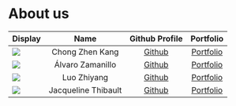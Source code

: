 # About us

Display |      Name       | Github Profile | Portfolio 
--------|:---------------:|:--------------:|:---------:
![](https://media.licdn.com/dms/image/D5603AQGkmHnwye02HQ/profile-displayphoto-shrink_400_400/0/1709711973265?e=1718236800&v=beta&t=VUlzyASk3t_yqetd7IORQgh4ncrmeeP57RgEYv8-SQI) | Chong Zhen Kang | [Github](https://github.com/CerealMiller) | [Portfolio](https://www.linkedin.com/in/czk2026/)
![](https://media.licdn.com/dms/image/D4D03AQE7Hws2__bbVA/profile-displayphoto-shrink_400_400/0/1703085849663?e=1715212800&v=beta&t=NJt0jGQHRCBDY9zcQJqVwb0lYffdQB7goHouBf3u7ls) | Álvaro Zamanillo | [Github](https://github.com/azamanis) | [Portfolio](https://www.linkedin.com/in/%C3%A1lvaro-zamanillo-s%C3%A1ez-652771153/)
![](https://media.licdn.com/dms/image/D5603AQGb2DQ9U83alw/profile-displayphoto-shrink_100_100/0/1709732858635?e=1715212800&v=beta&t=6UMyu9yLQ9TBnebAIqyJEJ1Y6jTRu8ZuQSIvEJ1N9Mc) | Luo Zhiyang | [Github](https:github.com/Luo-Z-Y) | [Portfolio](https://www.linkedin.com/in/luo-zhiyang-559683274/)
![](others/jackiepicforAboutUs.jpg) | Jacqueline Thibault | [Github](https://github.com/jthibault03) | [Portfolio](team/jthibault03.md)

